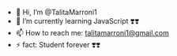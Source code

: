 - 👋 Hi, I’m @TalitaMarroni1
- 🌱 I’m currently learning JavaScript ❣️❣️
- 📫 How to reach me: talitamarroni1@gmail.com
- ⚡ fact: Student forever ❣️❣️
